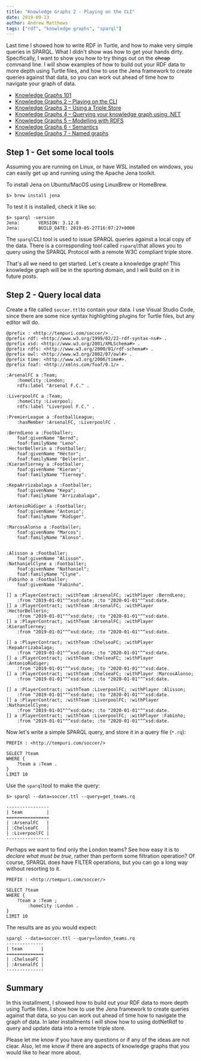 ```yaml
---
title: "Knowledge Graphs 2 - Playing on the CLI"
date: 2019-09-13
author: Andrew Matthews
tags: ["rdf", "knowledge graphs", "sparql"]
---
```


Last time I showed how to write RDF in Turtle, and how to make very simple queries in SPARQL. What I didn't show was how to get your hands dirty. Specifically, I want to show you how to try things out on the ~~cheap~~ command line. I will show examples of how to build out your RDF data to more depth using Turtle files, and how to use the Jena framework to create queries against that data, so you can work out ahead of time how to navigate your graph of data.




-   [Knowledge Graphs 101](https://andrewmatthews.blog/2019/09/12/knowledge-graphs-101/)
-   [Knowledge Graphs 2 – Playing on the CLI](https://andrewmatthews.blog/2019/09/13/knowledge-graphs-2-playing-on-the-cli/)
-   [Knowledge Graphs 3 – Using a Triple Store](https://andrewmatthews.blog/2019/09/13/knowledge-graphs-3-using-a-triple-store/)
-   [Knowledge Graphs 4 – Querying your knowledge graph using .NET](https://andrewmatthews.blog/2019/09/16/knowledge-graphs-4-querying-your-knowledge-graph-using-net/)
-   [Knowledge Graphs 5 – Modelling with RDFS](https://andrewmatthews.blog/2019/10/03/knowledge-graphs-5-modelling-with-rdfs/)
-   [Knowledge Graphs 6 - Semantics](https://andrewmatthews.blog/2019/10/03/knowledge-graphs-6-semantics/)
-   [Knowledge Graphs 7 - Named graphs](https://aabs.wordpress.com/2019/11/06/knowledge-graphs-7-named-graphs/)

Step 1 - Get some local tools
-----------------------------

Assuming you are running on Linux, or have WSL installed on windows, you can easily get up and running using the Apache Jena toolkit.

To install Jena on Ubuntu/MacOS using LinuxBrew or HomeBrew.

```
$> brew install jena
```

To test it is installed, check it like so:

```
$> sparql -version
Jena:       VERSION: 3.12.0
Jena:       BUILD_DATE: 2019-05-27T16:07:27+0000
```

The `sparql`CLI tool is used to issue SPARQL queries against a local copy of the data. There is a corresponding tool called `rsparql`that allows you to query using the SPARQL Protocol with a remote W3C compliant triple store.

That's all we need to get started. Let's create a knowledge graph! This knowledge graph will be in the sporting domain, and I will build on it in future posts.

Step 2 - Query local data
-------------------------

Create a file called `soccer.ttl`to contain your data. I use Visual Studio Code, since there are some nice syntax highlighting plugins for Turtle files, but any editor will do.

```
@prefix : <http://tempuri.com/soccer/> .
@prefix rdf: <http://www.w3.org/1999/02/22-rdf-syntax-ns#> .
@prefix xsd: <http://www.w3.org/2001/XMLSchema#> .
@prefix rdfs: <http://www.w3.org/2000/01/rdf-schema#> .
@prefix owl: <http://www.w3.org/2002/07/owl#> .
@prefix time: <http://www.w3.org/2006/time#>.
@prefix foaf: <http://xmlns.com/foaf/0.1/> .

:ArsenalFC a :Team;
    :homeCity :London;
    rdfs:label "Arsenal F.C." .

:LiverpoolFC a :Team;
    :homeCity :Liverpool;
    rdfs:label "Liverpool F.C." .

:PremierLeague a :FootballLeague;
    :hasMember :ArsenalFC, :LiverpoolFC .

:BerndLeno a :Footballer;
    foaf:givenName "Bernd";
    foaf:familyName "Leno".
:HectorBellerin a :Footballer;
    foaf:givenName "Héctor";
    foaf:familyName "Bellerín".
:KieranTierney a :Footballer;
    foaf:givenName "Kieran";
    foaf:familyName "Tierney".

:KepaArrizabalaga a :Footballer;
    foaf:givenName "Kepa";
    foaf:familyName "Arrizabalaga".

:AntonioRüdiger a :Footballer;
    foaf:givenName "Antonio";
    foaf:familyName "Rüdiger".

:MarcosAlonso a :Footballer;
    foaf:givenName "Marcos";
    foaf:familyName "Alonso".


:Alisson a :Footballer;
    foaf:givenName "Alisson".
:NathanielClyne a :Footballer;
    foaf:givenName "Nathaniel";
    foaf:familyName "Clyne".
:Fabinho a :Footballer;
    foaf:givenName "Fabinho".

[] a :PlayerContract; :withTeam :ArsenalFC; :withPlayer :BerndLeno;
    :from "2019-01-01"^^xsd:date; :to "2020-01-01"^^xsd:date.
[] a :PlayerContract; :withTeam :ArsenalFC; :withPlayer :HectorBellerin;
    :from "2019-01-01"^^xsd:date; :to "2020-01-01"^^xsd:date.
[] a :PlayerContract; :withTeam :ArsenalFC; :withPlayer :KieranTierney;
    :from "2019-01-01"^^xsd:date; :to "2020-01-01"^^xsd:date.

[] a :PlayerContract; :withTeam :ChelseaFC; :withPlayer :KepaArrizabalaga;
    :from "2019-01-01"^^xsd:date; :to "2020-01-01"^^xsd:date.
[] a :PlayerContract; :withTeam :ChelseaFC; :withPlayer :AntonioRüdiger;
    :from "2019-01-01"^^xsd:date; :to "2020-01-01"^^xsd:date.
[] a :PlayerContract; :withTeam :ChelseaFC; :withPlayer :MarcosAlonso;
    :from "2019-01-01"^^xsd:date; :to "2020-01-01"^^xsd:date.

[] a :PlayerContract; :withTeam :LiverpoolFC; :withPlayer :Alisson;
    :from "2019-01-01"^^xsd:date; :to "2020-01-01"^^xsd:date.
[] a :PlayerContract; :withTeam :LiverpoolFC; :withPlayer :NathanielClyne;
    :from "2019-01-01"^^xsd:date; :to "2020-01-01"^^xsd:date.
[] a :PlayerContract; :withTeam :LiverpoolFC; :withPlayer :Fabinho;
    :from "2019-01-01"^^xsd:date; :to "2020-01-01"^^xsd:date.
```

Now let's write a simple SPARQL query, and store it in a query file (`*.rq`):

```
PREFIX : <http://tempuri.com/soccer/>

SELECT ?team
WHERE {
    ?team a :Team .
}
LIMIT 10
```

Use the `sparql`tool to make the query:

```
$> sparql --data=soccer.ttl --query=get_teams.rq

----------------
| team         |
================
| :ArsenalFC   |
| :ChelseaFC   |
| :LiverpoolFC |
----------------
```

Perhaps we want to find only the London teams? See how easy it is to *declare what must be true*, rather than perform some filtration operation? Of course, SPARQL does have FILTER operations, but you can go a long way without resorting to it.

```
PREFIX : <http://tempuri.com/soccer/>

SELECT ?team
WHERE {
    ?team a :Team ;
        :homeCity :London .
}
LIMIT 10
```

The results are as you would expect:

```
sparql --data=soccer.ttl --query=london_teams.rq
--------------
| team       |
==============
| :ChelseaFC |
| :ArsenalFC |
--------------
```

Summary
-------

In this installment, I showed how to build out your RDF data to more depth using Turtle files. I show how to use the Jena framework to create queries against that data, so you can work out ahead of time how to navigate the graph of data. In later installments I will show how to using dotNetRdf to query and update data into a remote triple store.

Please let me know if you have any questions or if any of the ideas are not clear. Also, let me know if there are aspects of knowledge graphs that you would like to hear more about.
